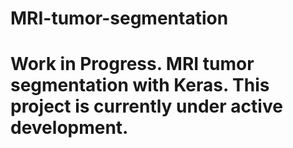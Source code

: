 # MRI-tumor-segmentation
# Work in Progress. MRI tumor segmentation with Keras. This project is currently under active development. 
